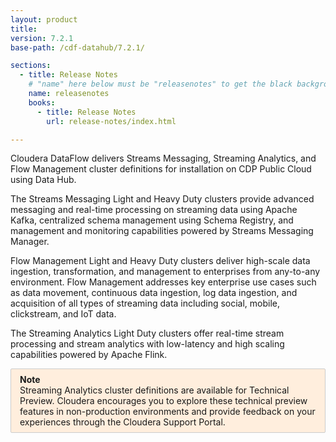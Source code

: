 ```yaml
---
layout: product
title:
version: 7.2.1
base-path: /cdf-datahub/7.2.1/

sections:
  - title: Release Notes
    # "name" here below must be "releasenotes" to get the black background
    name: releasenotes
    books:
      - title: Release Notes
        url: release-notes/index.html

---
```


Cloudera DataFlow delivers Streams Messaging, Streaming Analytics, and
Flow Management cluster definitions for installation on CDP Public Cloud
using Data Hub.

The Streams Messaging Light and Heavy Duty clusters provide advanced
messaging and real-time processing on streaming data using Apache Kafka,
centralized schema management using Schema Registry, and management and
monitoring capabilities powered by Streams Messaging Manager.

Flow Management Light and Heavy Duty clusters deliver high-scale data
ingestion, transformation, and management to enterprises from any-to-any
environment. Flow Management addresses key enterprise use cases such as
data movement, continuous data ingestion, log data ingestion, and
acquisition of all types of streaming data including social, mobile,
clickstream, and IoT data.

The Streaming Analytics Light Duty clusters offer real-time stream
processing and stream analytics with low-latency and high scaling
capabilities powered by Apache Flink.

<div style="border: 1px solid #ccc;border-radius: 2px;background: #fed;padding: 1ex 1em;max-width: 52rem;">
<b>Note</b><br>
Streaming Analytics cluster definitions are available for Technical Preview.
Cloudera encourages you to explore these technical preview features in
non-production environments and provide feedback on your experiences
through the Cloudera Support Portal.
</div>
